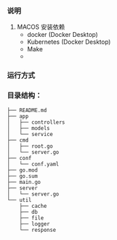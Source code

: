 ### 说明

1. MACOS 安装依赖
   - docker (Docker Desktop)
   - Kubernetes (Docker Desktop)
   - Make
   -

### 运行方式

### 目录结构：

```
├── README.md
├── app
│   ├── controllers
│   ├── models
│   └── service
├── cmd
│   ├── root.go
│   └── server.go
├── conf
│   └── conf.yaml
├── go.mod
├── go.sum
├── main.go
├── server
│   └── server.go
└── util
    ├── cache
    ├── db
    ├── file
    ├── logger
    └── response
```
